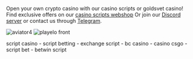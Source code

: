 Open your own crypto casino with our casino scripts or goldsvet casino!
Find exclusive offers on our <a href="https://buycasinoscripts.com/">casino scripts webshop</a>
Or join our <a href="https://discord.gg/cryptocasino">Discord server</a> or contact us through <a href="https://t.me/script017">Telegram</a>.

![aviator4](https://github.com/CasinoScriptz/casino-scripts/assets/170713777/7e063417-b8c7-4a66-a1f6-22ebd852ce24)
![playelo front](https://github.com/CasinoScriptz/casino-scripts/assets/170713777/b06a54e1-16d1-4051-81c4-e214ef7284ab)


script casino - script betting - exchange script - bc casino - casino csgo - script bet - betwin script
